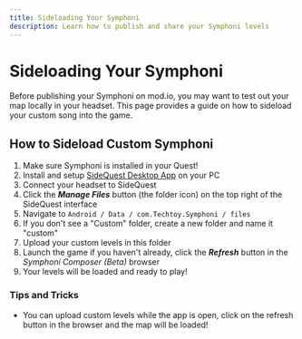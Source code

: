 ```yaml
---
title: Sideloading Your Symphoni
description: Learn how to publish and share your Symphoni levels
---
```


# Sideloading Your Symphoni
Before publishing your Symphoni on mod.io, you may want to test out your map locally in your headset.
This page provides a guide on how to sideload your custom song into the game.

## How to Sideload Custom Symphoni
1. Make sure Symphoni is installed in your Quest!
2. Install and setup [SideQuest Desktop App](https://sidequestvr.com/) on your PC
3. Connect your headset to SideQuest
4. Click the _**Manage Files**_ button (the folder icon) on the top right of the SideQuest interface
5. Navigate to `Android / Data / com.Techtoy.Symphoni / files`
6. If you don't see a "Custom" folder, create a new folder and name it "custom"
7. Upload your custom levels in this folder
8. Launch the game if you haven't already, click the _**Refresh**_ button in the _Symphoni Composer (Beta)_ browser
9. Your levels will be loaded and ready to play!

### Tips and Tricks
- You can upload custom levels while the app is open, click on the refresh button in the browser and the map will be loaded!